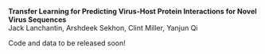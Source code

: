 **Transfer Learning for Predicting Virus-Host Protein Interactions for Novel Virus Sequences**<br/>
Jack Lanchantin, Arshdeek Sekhon, Clint Miller, Yanjun Qi <br/>


Code and data to be released soon!
